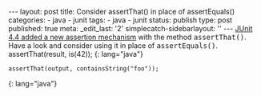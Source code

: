 --- layout: post title: Consider assertThat() in place of assertEquals() categories: - java - junit tags: - java - junit status: publish type: post published: true meta: \_edit\_last: \'2\' simplecatch-sidebarlayout: \'\' --- [JUnit 4.4 added a new assertion mechanism][1] with the method <tt>assertThat()</tt>. Have a look and consider using it in place of <tt>assertEquals()</tt>.     
    assertThat(result, is(42));
{: lang="java"}

    
    assertThat(output, containsString("foo"));
{: lang="java"}



[1]: http://junit.sourceforge.net/doc/ReleaseNotes4.4.html
